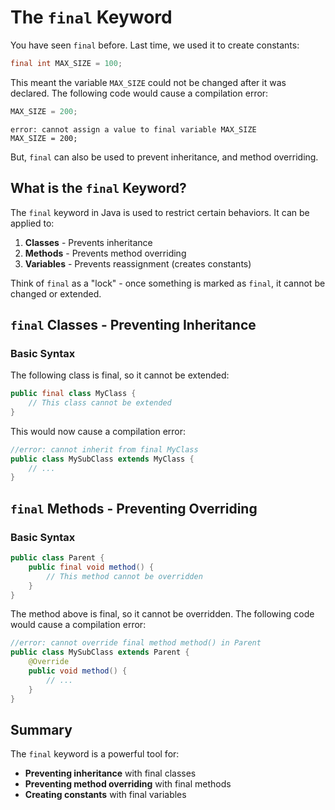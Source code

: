 # The `final` Keyword

You have seen `final` before. Last time, we used it to create constants:

```java
final int MAX_SIZE = 100;
```

This meant the variable `MAX_SIZE` could not be changed after it was declared. The following code would cause a compilation error:

```java
MAX_SIZE = 200;
```

```
error: cannot assign a value to final variable MAX_SIZE
MAX_SIZE = 200;
```

But, `final` can also be used to prevent inheritance, and method overriding.

## What is the `final` Keyword?

The `final` keyword in Java is used to restrict certain behaviors. It can be applied to:

1. **Classes** - Prevents inheritance
2. **Methods** - Prevents method overriding
3. **Variables** - Prevents reassignment (creates constants)

Think of `final` as a "lock" - once something is marked as `final`, it cannot be changed or extended.

## `final` Classes - Preventing Inheritance

### Basic Syntax
The following class is final, so it cannot be extended:

```java
public final class MyClass {
    // This class cannot be extended
}
```

This would now cause a compilation error:

```java
//error: cannot inherit from final MyClass
public class MySubClass extends MyClass {
    // ...
}
```

## `final` Methods - Preventing Overriding

### Basic Syntax
```java
public class Parent {
    public final void method() {
        // This method cannot be overridden
    }
}
```

The method above is final, so it cannot be overridden. The following code would cause a compilation error:

```java
//error: cannot override final method method() in Parent
public class MySubClass extends Parent {
    @Override
    public void method() {
        // ...
    }
}
```


## Summary

The `final` keyword is a powerful tool for:

- **Preventing inheritance** with final classes
- **Preventing method overriding** with final methods
- **Creating constants** with final variables
